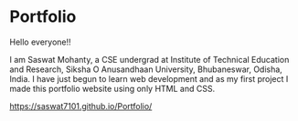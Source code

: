 # Portfolio
Hello everyone!! 

I am Saswat Mohanty, a CSE undergrad at Institute of Technical Education and Research, Siksha O Anusandhaan University, Bhubaneswar, Odisha, India. I have just begun to learn web development and as my first project I made this portfolio website using only HTML and CSS.

https://saswat7101.github.io/Portfolio/ 
